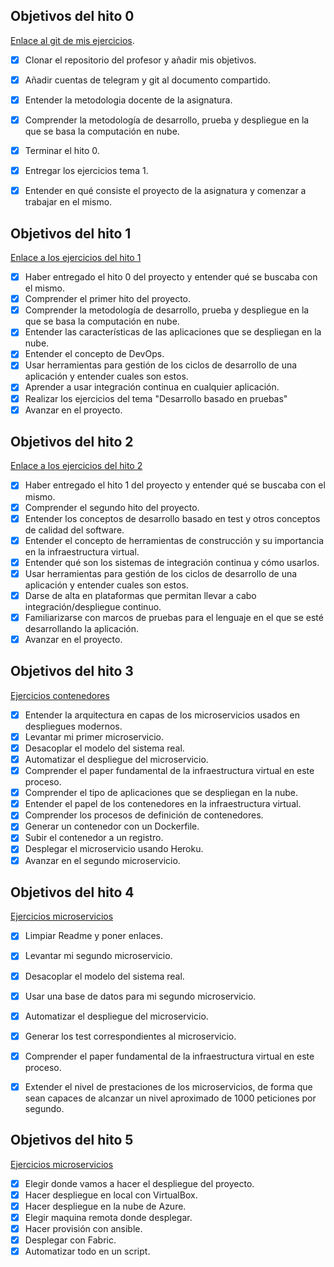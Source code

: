 ## Objetivos del hito 0
[Enlace al git de mis ejercicios](https://github.com/mati3/Ejercicios-CC).

- [x] Clonar el repositorio del profesor y añadir mis objetivos.
- [x] Añadir cuentas de telegram y git al documento compartido.
- [x] Entender la metodologia docente de la asignatura.
- [x] Comprender la metodología de desarrollo, prueba y despliegue en la que se basa la computación en nube.
- [x] Terminar el hito 0.
- [x] Entregar los ejercicios tema 1.
- [x] Entender en qué consiste el proyecto de la asignatura y comenzar a trabajar en el mismo.


## Objetivos del hito 1

[Enlace a los ejercicios del hito 1](https://github.com/mati3/Ejercicios-CC/blob/master/Desarrollo_basado_en_pruebas.md)

- [x] Haber entregado el hito 0 del proyecto y entender qué se buscaba con el mismo.
- [x] Comprender el primer hito del proyecto.
- [x] Comprender la metodología de desarrollo, prueba y despliegue en la que se basa la computación en nube.
- [x] Entender las características de las aplicaciones que se despliegan en la nube.
- [x] Entender el concepto de DevOps.
- [x] Usar herramientas para gestión de los ciclos de desarrollo de una aplicación y entender cuales son estos.
- [x] Aprender a usar integración continua en cualquier aplicación.
- [x] Realizar los ejercicios del tema "Desarrollo basado en pruebas"
- [x] Avanzar en el proyecto.

## Objetivos del hito 2

[Enlace a los ejercicios del hito 2](https://github.com/mati3/Ejercicios-CC/blob/master/Desarrollo_basado_en_pruebas.md)

- [x] Haber entregado el hito 1 del proyecto y entender qué se buscaba con el mismo.
- [x] Comprender el segundo hito del proyecto.
- [x] Entender los conceptos de desarrollo basado en test y otros conceptos de calidad del software.
- [x] Entender el concepto de herramientas de construcción y su importancia en la infraestructura virtual.
- [x] Entender qué son los sistemas de integración continua y cómo usarlos.
- [x] Usar herramientas para gestión de los ciclos de desarrollo de una aplicación y entender cuales son estos.
- [x] Darse de alta en plataformas que permitan llevar a cabo integración/despliegue continuo.
- [x] Familiarizarse con marcos de pruebas para el lenguaje en el que se esté desarrollando la aplicación.
- [x] Avanzar en el proyecto.

## Objetivos del hito 3

[Ejercicios contenedores](https://github.com/mati3/Ejercicios-CC/blob/master/Contenedores_y_como_usarlos.md)

- [x] Entender la arquitectura en capas de los microservicios usados en despliegues modernos.
- [x] Levantar mi primer microservicio.
- [X] Desacoplar el modelo del sistema real.
- [x] Automatizar el despliegue del microservicio.
- [x] Comprender el paper fundamental de la infraestructura virtual en este proceso.
- [x] Comprender el tipo de aplicaciones que se despliegan en la nube.
- [x] Entender el papel de los contenedores en la infraestructura virtual.
- [x] Comprender los procesos de definición de contenedores.
- [x] Generar un contenedor con un Dockerfile.
- [x] Subir el contenedor a un registro.
- [x] Desplegar el microservicio usando Heroku.
- [x] Avanzar en el segundo microservicio.

## Objetivos del hito 4

[Ejercicios microservicios](https://github.com/mati3/Ejercicios-CC/blob/master/Microservicios.md)

- [x] Limpiar Readme y poner enlaces.
- [x] Levantar mi segundo microservicio.
- [X] Desacoplar el modelo del sistema real.
- [x] Usar una base de datos para mi segundo microservicio.
- [x] Automatizar el despliegue del microservicio.
- [x] Generar los test correspondientes al microservicio.
- [x] Comprender el paper fundamental de la infraestructura virtual en este proceso.
- [x] Extender el nivel de prestaciones de los microservicios, de forma que sean capaces de alcanzar un nivel aproximado de 1000 peticiones por segundo.


## Objetivos del hito 5

[Ejercicios microservicios](https://github.com/mati3/Ejercicios-CC/blob/master/Microservicios.md)

- [x] Elegir donde vamos a hacer el despliegue del  proyecto.
- [x] Hacer despliegue en local con VirtualBox.
- [X] Hacer despliegue en la nube de Azure.
- [x] Elegir maquina remota donde desplegar.
- [x] Hacer provisión con ansible.
- [x] Desplegar con Fabric.
- [x] Automatizar todo en un script.